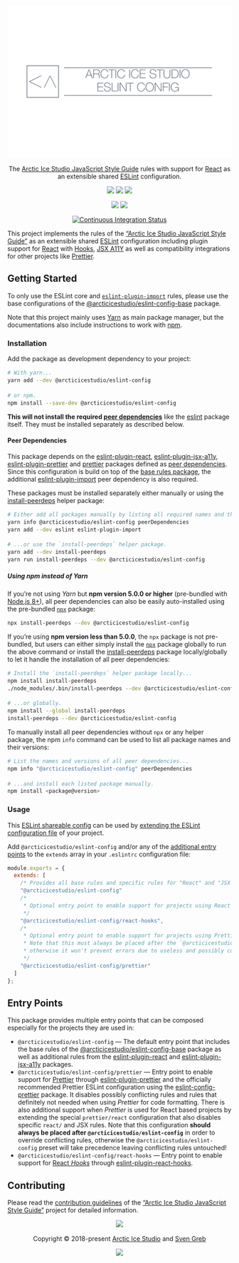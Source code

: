 <p align="center"><img src="https://raw.githubusercontent.com/arcticicestudio/styleguide-javascript/develop/assets/images/packages/@arcticicestudio/eslint-config/repository-hero.svg?sanitize=true"/></p>

<p align="center">The <a href="https://github.com/arcticicestudio/styleguide-javascript" target="_blank">Arctic Ice Studio JavaScript Style Guide</a> rules with support for <a href="https://reactjs.org" target="_blank">React</a> as an extensible shared <a href="https://eslint.org" target="_blank">ESLint</a> configuration.</p>

<p align="center"><a href="https://github.com/arcticicestudio/styleguide-javascript/releases/latest" target="_blank"><img src="https://img.shields.io/github/release/arcticicestudio/styleguide-javascript.svg?style=flat-square&label=Release&logo=github&logoColor=eceff4&colorA=4c566a&colorB=88c0d0"/></a> <a href="https://arcticicestudio.github.io/styleguide-javascript" target="_blank"><img src="https://img.shields.io/github/release/arcticicestudio/styleguide-javascript.svg?style=flat-square&label=Docs&logo=read-the-docs&logoColor=eceff4&colorA=4c566a&colorB=88c0d0"/></a> <a href="https://github.com/arcticicestudio/styleguide-javascript/blob/develop/CHANGELOG.md" target="_blank"><img src="https://img.shields.io/github/release/arcticicestudio/styleguide-javascript.svg?style=flat-square&label=Changelog&logo=github&logoColor=eceff4&colorA=4c566a&colorB=88c0d0"/></a></p>

<p align="center"><a href="https://www.npmjs.com/package/@arcticicestudio/eslint-config" target="_blank"><img src="https://img.shields.io/npm/v/@arcticicestudio/eslint-config.svg?style=flat-square&label=npm&logoColor=eceff4&colorA=4c566a&colorB=88c0d0&logo=data:image/svg+xml;base64,PHN2ZyB4bWxucz0iaHR0cDovL3d3dy53My5vcmcvMjAwMC9zdmciIHdpZHRoPSIxNiIgaGVpZ2h0PSIxNiI+PHBhdGggZmlsbD0iI2Q4ZGVlOSIgZD0iTTEyIDE0SDRhMiAyIDAgMCAxLTItMlY0YTIgMiAwIDAgMSAyLTJoOGEyIDIgMCAwIDEgMiAydjhhMiAyIDAgMCAxLTIgMnpNNCAzLjMzMkEuNjcuNjcgMCAwIDAgMy4zMzIgNHY4YzAgLjM2Ny4zLjY2OC42NjguNjY4aDhhLjY3LjY3IDAgMCAwIC42NjgtLjY2OFY0QS42Ny42NyAwIDAgMCAxMiAzLjMzMnptMCAwIi8+PHBhdGggZmlsbD0iI2Q4ZGVlOSIgZD0iTTggNmgyLjY2OHY2LjY2OEg4em0wIDAiLz48L3N2Zz4K"/></a> <a href="https://www.npmjs.com/package/@arcticicestudio/eslint-config" target="_blank"><img src="https://img.shields.io/npm/dt/@arcticicestudio/eslint-config.svg?style=flat-square&label=Downloads&logoColor=eceff4&colorA=4c566a&colorB=88c0d0&logo=data:image/svg+xml;base64,PHN2ZyB4bWxucz0iaHR0cDovL3d3dy53My5vcmcvMjAwMC9zdmciIHdpZHRoPSIxNiIgaGVpZ2h0PSIxNiI+PHBhdGggZmlsbD0iI2Q4ZGVlOSIgZD0iTTEyIDE0SDRhMiAyIDAgMCAxLTItMlY0YTIgMiAwIDAgMSAyLTJoOGEyIDIgMCAwIDEgMiAydjhhMiAyIDAgMCAxLTIgMnpNNCAzLjMzMkEuNjcuNjcgMCAwIDAgMy4zMzIgNHY4YzAgLjM2Ny4zLjY2OC42NjguNjY4aDhhLjY3LjY3IDAgMCAwIC42NjgtLjY2OFY0QS42Ny42NyAwIDAgMCAxMiAzLjMzMnptMCAwIi8+PHBhdGggZmlsbD0iI2Q4ZGVlOSIgZD0iTTggNmgyLjY2OHY2LjY2OEg4em0wIDAiLz48L3N2Zz4K"/></a></p>

<p align="center"><a href="https://github.com/arcticicestudio/styleguide-javascript/actions"><img src="https://github.com/arcticicestudio/styleguide-javascript/workflows/Continuous%20Integration/badge.svg" alt="Continuous Integration Status"/></a></p>

This project implements the rules of the [“Arctic Ice Studio JavaScript Style Guide”][gh-stg-repo] as an extensible shared [ESLint][] configuration including plugin support for [React][gh-esl-p-react] with [Hooks][gh-esl-p-react-hooks], [JSX A11Y][gh-esl-p-jsx-a11y] as well as compatibility integrations for other projects like [Prettier][].

## Getting Started

To only use the ESLint core and [`eslint-plugin-import`][gh-esl-p-import] rules, please use the base configurations of the [@arcticicestudio/eslint-config-base][gh-t-pkg-esl-base] package.

Note that this project mainly uses [Yarn][] as main package manager, but the documentations also include instructions to work with [npm][].

### Installation

Add the package as development dependency to your project:

```sh
# With yarn...
yarn add --dev @arcticicestudio/eslint-config

# or npm.
npm install --save-dev @arcticicestudio/eslint-config
```

**This will not install the required [peer dependencies][node-b-peerdeps]** like the [eslint][gh-eslint] package itself. They must be installed separately as described below.

#### Peer Dependencies

This package depends on the [eslint-plugin-react][gh-esl-p-react], [eslint-plugin-jsx-a11y][gh-esl-p-jsx-a11y], [eslint-plugin-prettier][gh-esl-p-prettier] and [prettier][gh-prettier] packages defined as [peer dependencies][node-b-peerdeps].
Since this configuration is build on top of the [base rules package][gh-t-pkg-esl-base], the additional [eslint-plugin-import][gh-esl-p-import] peer dependency is also required.

These packages must be installed separately either manually or using the [install-peerdeps][npm-install-peerdeps] helper package:

```sh
# Either add all packages manually by listing all required names and their versions and install them manually...
yarn info @arcticicestudio/eslint-config peerDependencies
yarn add --dev eslint eslint-plugin-import

# ...or use the `install-peerdeps` helper package.
yarn add --dev install-peerdeps
yarn run install-peerdeps --dev @arcticicestudio/eslint-config
```

##### Using npm instead of Yarn

If you’re not using _Yarn_ but **npm version 5.0.0 or higher** (pre-bundled with [Node.js 8+][node-dl]), all peer dependencies can also be easily auto-installed using the pre-bundled [`npx`][npm-npx] package:

```sh
npx install-peerdeps --dev @arcticicestudio/eslint-config
```

If you’re using **npm version less than 5.0.0**, the `npx` package is not pre-bundled, but users can either simply install the [`npx`][npm-npx] package globally to run the above command or install the [install-peerdeps][npm-install-peerdeps] package locally/globally to let it handle the installation of all peer dependencies:

```sh
# Install the `install-peerdeps` helper package locally...
npm install install-peerdeps
./node_modules/.bin/install-peerdeps --dev @arcticicestudio/eslint-config

# ...or globally.
npm install --global install-peerdeps
install-peerdeps --dev @arcticicestudio/eslint-config
```

To manually install all peer dependencies without `npx` or any helper package, the npm `info` command can be used to list all package names and their versions:

```sh
# List the names and versions of all peer dependencies...
npm info "@arcticicestudio/eslint-config" peerDependencies

# ...and install each listed package manually.
npm install <package@version>
```

### Usage

This [ESLint shareable config][esl-d-conf_share] can be used by [extending the ESLint configuration file][esl-d-config#ext_conf] of your project.

Add `@arcticicestudio/eslint-config` and/or any of the [additional entry points](#entry-points) to the `extends` array in your `.eslintrc` configuration file:

```js
module.exports = {
  extends: [
    /* Provides all base rules and specific rules for "React" and "JSX A11Y". */
    "@arcticicestudio/eslint-config"
    /*
     * Optional entry point to enable support for projects using React Hooks.
     */
    "@arcticicestudio/eslint-config/react-hooks",
    /*
     * Optional entry point to enable support for projects using Prettier.
     * Note that this must always be placed after the `@arcticicestudio/eslint-config` preset to take precedence,
     * otherwise it won't prevent errors due to useless and possibly conflicting rules!
     */
    "@arcticicestudio/eslint-config/prettier"
  ]
};
```

## Entry Points

This package provides multiple entry points that can be composed especially for the projects they are used in:

- `@arcticicestudio/eslint-config` — The default entry point that includes the base rules of the [@arcticicestudio/eslint-config-base][gh-t-pkg-esl-base] package as well as additional rules from the [eslint-plugin-react][gh-esl-p-react] and [eslint-plugin-jsx-a11y][gh-esl-p-jsx-a11y] packages.
- `@arcticicestudio/eslint-config/prettier` — Entry point to enable support for [Prettier][] through [eslint-plugin-prettier][gh-esl-p-prettier] and the officially recommended Prettier ESLint configuration using the [eslint-config-prettier][gh-esl-c-prettier] package. It disables possibly conflicting rules and rules that definitely not needed when using _Prettier_ for code formatting. There is also additional support when _Prettier_ is used for React based projects by extending the special `prettier/react` configuration that also disables specific `react/` and JSX rules. Note that this configuration **should always be placed after `@arcticicestudio/eslint-config`** in order to override conflicting rules, otherwise the `@arcticicestudio/eslint-config` preset will take precedence leaving conflicting rules untouched!
- `@arcticicestudio/eslint-config/react-hooks` — Entry point to enable support for [React _Hooks_][react-d-hooks] through [eslint-plugin-react-hooks][gh-esl-p-react-hooks].

## Contributing

Please read the [contribution guidelines][gh-stg-b-readme#contrib] of the [“Arctic Ice Studio JavaScript Style Guide”][gh-stg-repo] project for detailed information.

<p align="center"><img src="https://raw.githubusercontent.com/arcticicestudio/nord-docs/develop/assets/images/nord/repository-footer-separator.svg?sanitize=true" /></p>

<p align="center">Copyright &copy; 2018-present <a href="https://www.arcticicestudio.com" target="_blank">Arctic Ice Studio</a> and <a href="https://www.svengreb.de" target="_blank">Sven Greb</a></p>

<p align="center"><a href="https://github.com/arcticicestudio/styleguide-javascript/blob/develop/LICENSE.md" target="_blank"><img src="https://img.shields.io/static/v1.svg?style=flat-square&label=License&message=MIT&logoColor=eceff4&logo=github&colorA=4c566a&colorB=88c0d0"/></a></p>

[esl-d-conf_share]: https://eslint.org/docs/developer-guide/shareable-configs
[esl-d-config#ext_conf]: https://eslint.org/docs/user-guide/configuring#extending-configuration-files
[eslint]: https://eslint.org
[gh-esl-c-prettier]: https://github.com/prettier/eslint-config-prettier
[gh-esl-p-import]: https://github.com/benmosher/eslint-plugin-import
[gh-esl-p-jsx-a11y]: https://github.com/evcohen/eslint-plugin-jsx-a11y
[gh-esl-p-prettier]: https://github.com/prettier/eslint-plugin-prettier
[gh-esl-p-react-hooks]: https://github.com/facebook/react/tree/master/packages/eslint-plugin-react-hooks
[gh-esl-p-react]: https://github.com/yannickcr/eslint-plugin-react
[gh-eslint]: https://github.com/eslint/eslint
[gh-prettier]: https://github.com/prettier/prettier
[gh-stg-b-readme#contrib]: https://github.com/arcticicestudio/styleguide-javascript#contributing
[gh-stg-repo]: https://github.com/arcticicestudio/styleguide-javascript
[gh-t-pkg-esl-base]: https://github.com/arcticicestudio/styleguide-javascript/tree/develop/packages/@arcticicestudio/eslint-config-base
[node-b-peerdeps]: https://nodejs.org/en/blog/npm/peer-dependencies
[node-dl]: https://nodejs.org/en/download
[npm-install-peerdeps]: https://www.npmjs.com/package/install-peerdeps
[npm-npx]: https://www.npmjs.com/package/npx
[npm]: https://npmjs.com
[prettier]: https://prettier.io
[react-d-hooks]: https://reactjs.org/docs/hooks-intro.html
[yarn]: https://yarnpkg.com
